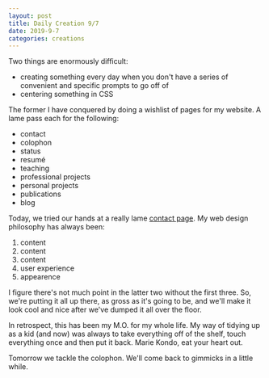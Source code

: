 ```yaml
---
layout: post
title: Daily Creation 9/7
date: 2019-9-7
categories: creations
---
```


Two things are enormously difficult:

- creating something every day when you don't have a series of convenient and specific
  prompts to go off of
- centering something in CSS

The former I have conquered by doing a wishlist of pages for my website. A lame pass each
for the following:

- contact
- colophon
- status
- resumé
- teaching
- professional projects
- personal projects
- publications
- blog

Today, we tried our hands at a really lame [contact page](/contact.html). My web design
philosophy has always been:

1. content
2. content
3. content
4. user experience
5. appearence

I figure there's not much point in the latter two without the first three. So, we're
putting it all up there, as gross as it's going to be, and we'll make it look cool and
nice after we've dumped it all over the floor.

In retrospect, this has been my M.O. for my whole life. My way of tidying up as a kid
(and now) was always to take everything off of the shelf, touch everything once and then
put it back. Marie Kondo, eat your heart out.

Tomorrow we tackle the colophon. We'll come back to gimmicks in a little while.
